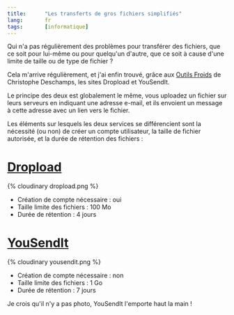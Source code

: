 ```yaml
---
title:      "Les transferts de gros fichiers simplifiés"
lang:       fr
tags:       [informatique]
---
```


Qui n'a pas régulièrement des problèmes pour transférer des fichiers, que ce soit pour lui-même ou pour quelqu'un d'autre, que ce soit à cause d'une limite de taille ou de type de fichier ?


Cela m'arrive régulièrement, et j'ai enfin trouvé, grâce aux [Outils Froids](http://outilsfroids.joueb.com/) de Christophe Deschamps, les sites Dropload et YouSendIt.

Le principe des deux est globalement le même, vous uploadez un fichier sur leurs serveurs en indiquant une adresse e-mail, et ils envoient un message à cette adresse avec un lien vers le fichier.

Les éléments sur lesquels les deux services se différencient sont la nécessité (ou non) de créer un compte utilisateur, la taille de fichier autorisée, et la durée de rétention des fichiers :

# [Dropload](http://www.dropload.com/)

{% cloudinary dropload.png %}

- Création de compte nécessaire : oui
- Taille limite des fichiers : 100 Mo
- Durée de rétention : 4 jours

# [YouSendIt](http://www.yousendit.com/)

{% cloudinary yousendit.png %}

- Création de compte nécessaire : non
- Taille limite des fichiers : 1 Go
- Durée de rétention : 7 jours

Je crois qu'il n'y a pas photo, YouSendIt l'emporte haut la main !
